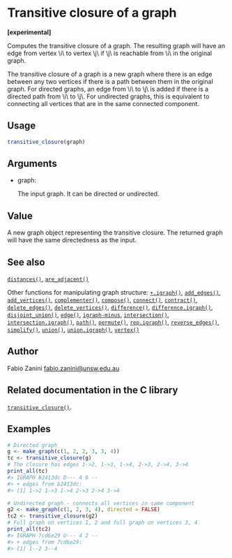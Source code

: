 # Transitive closure of a graph

**\[experimental\]**

Computes the transitive closure of a graph. The resulting graph will
have an edge from vertex \\i\\ to vertex \\j\\ if \\j\\ is reachable
from \\i\\ in the original graph.

The transitive closure of a graph is a new graph where there is an edge
between any two vertices if there is a path between them in the original
graph. For directed graphs, an edge from \\i\\ to \\j\\ is added if
there is a directed path from \\i\\ to \\j\\. For undirected graphs,
this is equivalent to connecting all vertices that are in the same
connected component.

## Usage

``` r
transitive_closure(graph)
```

## Arguments

- graph:

  The input graph. It can be directed or undirected.

## Value

A new graph object representing the transitive closure. The returned
graph will have the same directedness as the input.

## See also

[`distances()`](https://r.igraph.org/reference/distances.md),
[`are_adjacent()`](https://r.igraph.org/reference/are_adjacent.md)

Other functions for manipulating graph structure:
[`+.igraph()`](https://r.igraph.org/reference/plus-.igraph.md),
[`add_edges()`](https://r.igraph.org/reference/add_edges.md),
[`add_vertices()`](https://r.igraph.org/reference/add_vertices.md),
[`complementer()`](https://r.igraph.org/reference/complementer.md),
[`compose()`](https://r.igraph.org/reference/compose.md),
[`connect()`](https://r.igraph.org/reference/ego.md),
[`contract()`](https://r.igraph.org/reference/contract.md),
[`delete_edges()`](https://r.igraph.org/reference/delete_edges.md),
[`delete_vertices()`](https://r.igraph.org/reference/delete_vertices.md),
[`difference()`](https://r.igraph.org/reference/difference.md),
[`difference.igraph()`](https://r.igraph.org/reference/difference.igraph.md),
[`disjoint_union()`](https://r.igraph.org/reference/disjoint_union.md),
[`edge()`](https://r.igraph.org/reference/edge.md),
[`igraph-minus`](https://r.igraph.org/reference/igraph-minus.md),
[`intersection()`](https://r.igraph.org/reference/intersection.md),
[`intersection.igraph()`](https://r.igraph.org/reference/intersection.igraph.md),
[`path()`](https://r.igraph.org/reference/path.md),
[`permute()`](https://r.igraph.org/reference/permute.md),
[`rep.igraph()`](https://r.igraph.org/reference/rep.igraph.md),
[`reverse_edges()`](https://r.igraph.org/reference/reverse_edges.md),
[`simplify()`](https://r.igraph.org/reference/simplify.md),
[`union()`](https://r.igraph.org/reference/union.md),
[`union.igraph()`](https://r.igraph.org/reference/union.igraph.md),
[`vertex()`](https://r.igraph.org/reference/vertex.md)

## Author

Fabio Zanini <fabio.zanini@unsw.edu.au>

## Related documentation in the C library

[`transitive_closure()`](https://igraph.org/c/html/latest/igraph-Structural.html#igraph_transitive_closure).

## Examples

``` r
# Directed graph
g <- make_graph(c(1, 2, 2, 3, 3, 4))
tc <- transitive_closure(g)
# The closure has edges 1->2, 1->3, 1->4, 2->3, 2->4, 3->4
print_all(tc)
#> IGRAPH b2413dc D--- 4 6 -- 
#> + edges from b2413dc:
#> [1] 1->2 1->3 1->4 2->3 2->4 3->4

# Undirected graph - connects all vertices in same component
g2 <- make_graph(c(1, 2, 3, 4), directed = FALSE)
tc2 <- transitive_closure(g2)
# Full graph on vertices 1, 2 and full graph on vertices 3, 4
print_all(tc2)
#> IGRAPH 7cd6e29 U--- 4 2 -- 
#> + edges from 7cd6e29:
#> [1] 1--2 3--4
```
